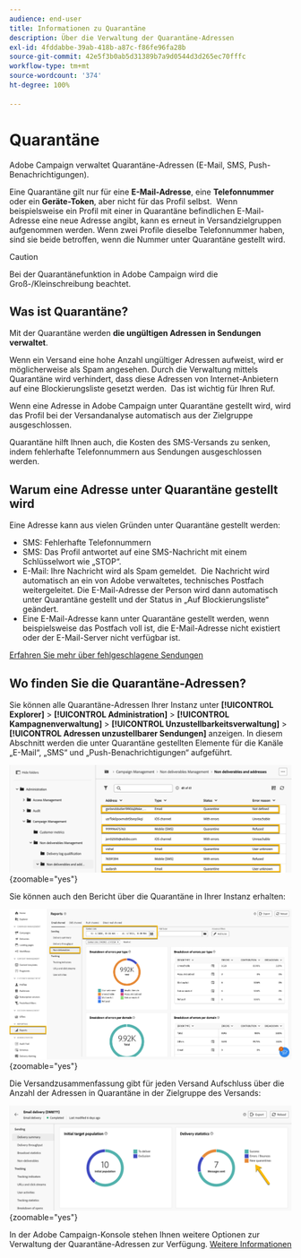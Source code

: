 ```yaml
---
audience: end-user
title: Informationen zu Quarantäne
description: Über die Verwaltung der Quarantäne-Adressen
exl-id: 4fddabbe-39ab-418b-a87c-f86fe96fa28b
source-git-commit: 42e5f3b0ab5d31389b7a9d0544d3d265ec70fffc
workflow-type: tm+mt
source-wordcount: '374'
ht-degree: 100%

---
```


# Quarantäne

Adobe Campaign verwaltet Quarantäne-Adressen (E-Mail, SMS, Push-Benachrichtigungen).

Eine Quarantäne gilt nur für eine **E-Mail-Adresse**, eine **Telefonnummer** oder ein **Geräte-Token**, aber nicht für das Profil selbst.  Wenn beispielsweise ein Profil mit einer in Quarantäne befindlichen E-Mail-Adresse eine neue Adresse angibt, kann es erneut in Versandzielgruppen aufgenommen werden. Wenn zwei Profile dieselbe Telefonnummer haben, sind sie beide betroffen, wenn die Nummer unter Quarantäne gestellt wird.


>[!CAUTION]
>
>Bei der Quarantänefunktion in Adobe Campaign wird die Groß-/Kleinschreibung beachtet.

## Was ist Quarantäne?

Mit der Quarantäne werden **die ungültigen Adressen in Sendungen verwaltet**.

Wenn ein Versand eine hohe Anzahl ungültiger Adressen aufweist, wird er möglicherweise als Spam angesehen. Durch die Verwaltung mittels Quarantäne wird verhindert, dass diese Adressen von Internet-Anbietern auf eine Blockierungsliste gesetzt werden.  Das ist wichtig für Ihren Ruf.

Wenn eine Adresse in Adobe Campaign unter Quarantäne gestellt wird, wird das Profil bei der Versandanalyse automatisch aus der Zielgruppe ausgeschlossen.

Quarantäne hilft Ihnen auch, die Kosten des SMS-Versands zu senken, indem fehlerhafte Telefonnummern aus Sendungen ausgeschlossen werden.

## Warum eine Adresse unter Quarantäne gestellt wird

Eine Adresse kann aus vielen Gründen unter Quarantäne gestellt werden:

- SMS: Fehlerhafte Telefonnummern
- SMS: Das Profil antwortet auf eine SMS-Nachricht mit einem Schlüsselwort wie „STOP“.
- E-Mail: Ihre Nachricht wird als Spam gemeldet.  Die Nachricht wird automatisch an ein von Adobe verwaltetes, technisches Postfach weitergeleitet. Die E-Mail-Adresse der Person wird dann automatisch unter Quarantäne gestellt und der Status in „Auf Blockierungsliste“ geändert.
- Eine E-Mail-Adresse kann unter Quarantäne gestellt werden, wenn beispielsweise das Postfach voll ist, die E-Mail-Adresse nicht existiert oder der E-Mail-Server nicht verfügbar ist.

[Erfahren Sie mehr über fehlgeschlagene Sendungen](https://experienceleague.adobe.com/de/docs/campaign-classic/using/sending-messages/monitoring-deliveries/understanding-delivery-failures)

## Wo finden Sie die Quarantäne-Adressen?

Sie können alle Quarantäne-Adressen Ihrer Instanz unter **[!UICONTROL Explorer]** > **[!UICONTROL Administration]** > **[!UICONTROL Kampagnenverwaltung]** > **[!UICONTROL Unzustellbarkeitsverwaltung]** > **[!UICONTROL Adressen unzustellbarer Sendungen]** anzeigen. In diesem Abschnitt werden die unter Quarantäne gestellten Elemente für die Kanäle „E-Mail“, „SMS“ und „Push-Benachrichtigungen“ aufgeführt.

![](assets/quarantine_location.png){zoomable="yes"}

Sie können auch den Bericht über die Quarantäne in Ihrer Instanz erhalten:

![](assets/quarantine_reports.png){zoomable="yes"}

Die Versandzusammenfassung gibt für jeden Versand Aufschluss über die Anzahl der Adressen in Quarantäne in der Zielgruppe des Versands:

![](assets/quarantine_delivery.png){zoomable="yes"}

In der Adobe Campaign-Konsole stehen Ihnen weitere Optionen zur Verwaltung der Quarantäne-Adressen zur Verfügung. [Weitere Informationen](https://experienceleague.adobe.com/de/docs/campaign/campaign-v8/send/failures/quarantines#access-quarantined-addresses)
